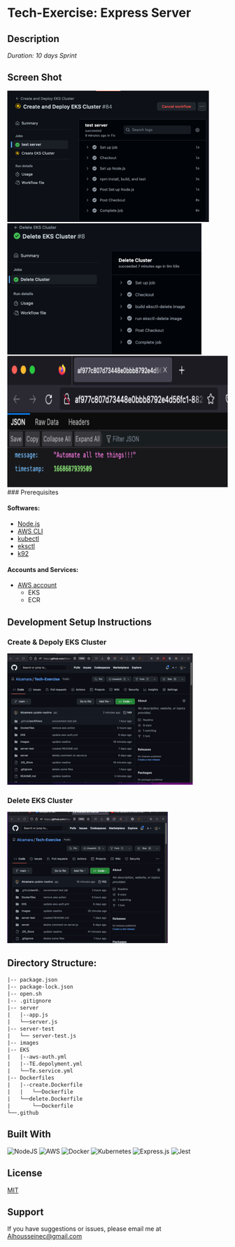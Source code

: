 # Tech-Exercise: Express Server

## Description

_Duration: 10 days Sprint_


## Screen Shot
<img src='https://github.com/Alcamara/Tech-Exercise/blob/main/images/Screen%20Shot%202022-11-17%20at%206.14.28%20AM.png' height='300'>
<img src='https://github.com/Alcamara/Tech-Exercise/blob/main/images/Screen%20Shot%202022-11-17%20at%205.38.39%20AM.png' height='300'>
<img src='https://github.com/Alcamara/Tech-Exercise/blob/main/images/Screen%20Shot%202022-11-17%20at%206.26.16%20AM.png' height='300'>
### Prerequisites

#### Softwares:

- [Node.js](https://nodejs.org/en/)
- [AWS CLI](https://aws.amazon.com/cli/)
- [kubectl](https://kubernetes.io/docs/tasks/tools/)
- [eksctl](https://github.com/weaveworks/eksctl)
- [k92](https://k9scli.io/topics/install/)

#### Accounts and Services:
- [AWS account](https://aws.amazon.com/free/)
    - EKS
    - ECR


## Development Setup Instructions

### Create & Depoly EKS Cluster
<img src='https://github.com/Alcamara/Tech-Exercise/blob/main/images/Create%26Deploy-cluster.gif' height='300'>

### Delete EKS Cluster
<img src='https://github.com/Alcamara/Tech-Exercise/blob/main/images/Delete_EKS_Cluster.gif' height='300'>

## Directory Structure:
```
|-- package.json
|-- package-lock.json
|-- open.sh
|-- .gitignore
|-- server
|   |--app.js
|   └──server.js
|-- server-test
|   └── server-test.js
|-- images
|-- EKS
|   |--aws-auth.yml
|   |--TE.depolyment.yml
|   └──Te.service.yml
|-- Dockerfiles
|   |--create.Dockerfile
|   |   └──Dockerfile
|   └──delete.Dockerfile
|       └──Dockerfile
└──.github
```

## Built With

![NodeJS](https://img.shields.io/badge/node.js-6DA55F?style=for-the-badge&logo=node.js&logoColor=white)
![AWS](https://img.shields.io/badge/Amazon_AWS-FF9900?style=for-the-badge&logo=amazonaws&logoColor=white)
![Docker](https://img.shields.io/badge/docker-%230db7ed.svg?style=for-the-badge&logo=docker&logoColor=white)
![Kubernetes](https://img.shields.io/badge/kubernetes-%23326ce5.svg?style=for-the-badge&logo=kubernetes&logoColor=white)
![Express.js](https://img.shields.io/badge/express.js-%23404d59.svg?style=for-the-badge&logo=express&logoColor=%2361DAFB)
![Jest](https://img.shields.io/badge/-jest-%23C21325?style=for-the-badge&logo=jest&logoColor=white)

## License
[MIT](https://choosealicense.com/licenses/mit/)

## Support
If you have suggestions or issues, please email me at Alhousseinec@gmail.com
